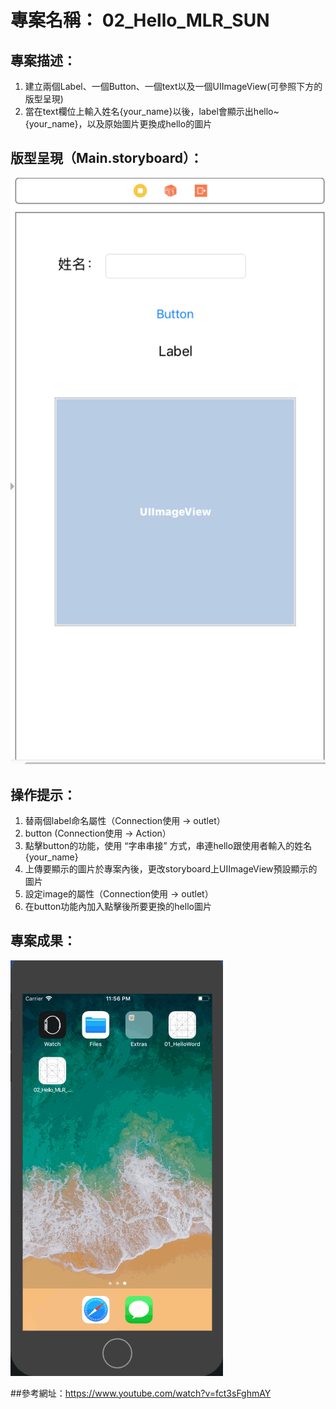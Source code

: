 # 專案名稱： 02_Hello_MLR_SUN

## 專案描述：
  1. 建立兩個Label、一個Button、一個text以及一個UIImageView(可參照下方的版型呈現)
  2. 當在text欄位上輸入姓名{your_name}以後，label會顯示出hello~{your_name}，以及原始圖片更換成hello的圖片

## 版型呈現（Main.storyboard）：

![](https://github.com/MLR-SUN/02_Hello_MLR_SUN/blob/708e9eaa9fbdcb1f7d80b8c0532260c10cf30055/record/storyboard.png)


## 操作提示：
  1. 替兩個label命名屬性（Connection使用 -> outlet）
  2. button (Connection使用 -> Action）
  3. 點擊button的功能，使用 “字串串接” 方式，串連hello跟使用者輸入的姓名{your_name}
  4. 上傳要顯示的圖片於專案內後，更改storyboard上UIImageView預設顯示的圖片
  5. 設定image的屬性（Connection使用 -> outlet）
  6. 在button功能內加入點擊後所要更換的hello圖片
  
## 專案成果：

![](https://github.com/MLR-SUN/02_Hello_MLR_SUN/blob/97a63cd10d26ae81a2ce3a3e9fab057103684def/record/record_02.gif)

##參考網址：https://www.youtube.com/watch?v=fct3sFghmAY
